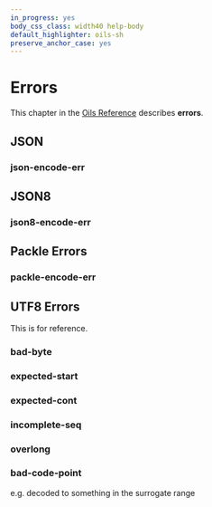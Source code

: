 ```yaml
---
in_progress: yes
body_css_class: width40 help-body
default_highlighter: oils-sh
preserve_anchor_case: yes
---
```


Errors
======

This chapter in the [Oils Reference](index.html) describes **errors**.

<div id="toc">
</div>


## JSON

### json-encode-err

## JSON8

### json8-encode-err

## Packle Errors

### packle-encode-err

## UTF8 Errors

This is for reference.

### bad-byte   

### expected-start   

### expected-cont

### incomplete-seq   

### overlong

### bad-code-point

e.g. decoded to something in the surrogate range

